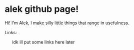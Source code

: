 <h1>alek github page!</h1>

<p>Hi! I'm Alek, I make silly little things that range in usefulness.</p>

<p>Links:</p>
<ol>idk ill put some links here later</ol>

<!---
ActuallyAlek/ActuallyAlek is a ✨ special ✨ repository because its `README.md` (this file) appears on your GitHub profile.
You can click the Preview link to take a look at your changes.
--->
